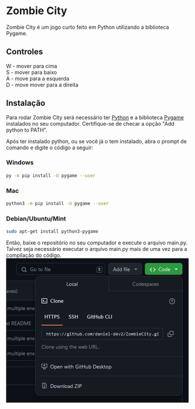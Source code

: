 # Zombie City

Zombie City é um jogo curto feito em Python utilizando a biblioteca Pygame.

## Controles

W - mover para cima   
S - mover para baixo  
A - move para a esquerda  
D - move mover para a direita

## Instalação

Para rodar Zombie City será necessário ter [Python](https://www.python.org/) e a biblioteca [Pygame](https://www.pygame.org/news) instalados no seu computador. Certifique-se de checar a opção "Add python to PATH".


Após ter instalado python, ou se você já o tem instalado, abra o prompt de comando e digite o código a seguir: 
### Windows
```sh
py -m pip install -U pygame --user
```
### Mac

```sh
python3 -m pip install -U pygame --user
```

### Debian/Ubuntu/Mint
```sh
sudo apt-get install python3-pygame
```

Então, baixe o repositório no seu computador e execute o arquivo main.py. Talvez seja necessário executar o arquivo main.py mais de uma vez para a compilação do código.  
![](download.png)